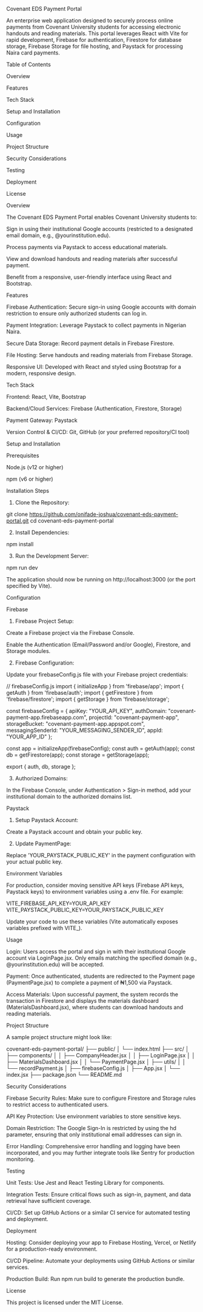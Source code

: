 Covenant EDS Payment Portal

An enterprise web application designed to securely process online payments from Covenant University students for accessing electronic handouts and reading materials. This portal leverages React with Vite for rapid development, Firebase for authentication, Firestore for database storage, Firebase Storage for file hosting, and Paystack for processing Naira card payments.

Table of Contents

Overview

Features

Tech Stack

Setup and Installation

Configuration

Usage

Project Structure

Security Considerations

Testing

Deployment

License


Overview

The Covenant EDS Payment Portal enables Covenant University students to:

Sign in using their institutional Google accounts (restricted to a designated email domain, e.g., @yourinstitution.edu).

Process payments via Paystack to access educational materials.

View and download handouts and reading materials after successful payment.

Benefit from a responsive, user-friendly interface using React and Bootstrap.


Features

Firebase Authentication: Secure sign-in using Google accounts with domain restriction to ensure only authorized students can log in.

Payment Integration: Leverage Paystack to collect payments in Nigerian Naira.

Secure Data Storage: Record payment details in Firebase Firestore.

File Hosting: Serve handouts and reading materials from Firebase Storage.

Responsive UI: Developed with React and styled using Bootstrap for a modern, responsive design.


Tech Stack

Frontend: React, Vite, Bootstrap

Backend/Cloud Services: Firebase (Authentication, Firestore, Storage)

Payment Gateway: Paystack

Version Control & CI/CD: Git, GitHub (or your preferred repository/CI tool)


Setup and Installation

Prerequisites

Node.js (v12 or higher)

npm (v6 or higher)


Installation Steps

1. Clone the Repository:

git clone https://github.com/onifade-joshua/covenant-eds-payment-portal.git
cd covenant-eds-payment-portal


2. Install Dependencies:

npm install


3. Run the Development Server:

npm run dev

The application should now be running on http://localhost:3000 (or the port specified by Vite).



Configuration

Firebase

1. Firebase Project Setup:

Create a Firebase project via the Firebase Console.

Enable the Authentication (Email/Password and/or Google), Firestore, and Storage modules.



2. Firebase Configuration:

Update your firebaseConfig.js file with your Firebase project credentials:

// firebaseConfig.js
import { initializeApp } from 'firebase/app';
import { getAuth } from 'firebase/auth';
import { getFirestore } from 'firebase/firestore';
import { getStorage } from 'firebase/storage';

const firebaseConfig = {
  apiKey: "YOUR_API_KEY",
  authDomain: "covenant-payment-app.firebaseapp.com",
  projectId: "covenant-payment-app",
  storageBucket: "covenant-payment-app.appspot.com",
  messagingSenderId: "YOUR_MESSAGING_SENDER_ID",
  appId: "YOUR_APP_ID"
};

const app = initializeApp(firebaseConfig);
const auth = getAuth(app);
const db = getFirestore(app);
const storage = getStorage(app);

export { auth, db, storage };



3. Authorized Domains:

In the Firebase Console, under Authentication > Sign-in method, add your institutional domain to the authorized domains list.




Paystack

1. Setup Paystack Account:

Create a Paystack account and obtain your public key.



2. Update PaymentPage:

Replace 'YOUR_PAYSTACK_PUBLIC_KEY' in the payment configuration with your actual public key.




Environment Variables

For production, consider moving sensitive API keys (Firebase API keys, Paystack keys) to environment variables using a .env file. For example:

VITE_FIREBASE_API_KEY=YOUR_API_KEY
VITE_PAYSTACK_PUBLIC_KEY=YOUR_PAYSTACK_PUBLIC_KEY

Update your code to use these variables (Vite automatically exposes variables prefixed with VITE_).

Usage

Login: Users access the portal and sign in with their institutional Google account via LoginPage.jsx. Only emails matching the specified domain (e.g., @yourinstitution.edu) will be accepted.

Payment: Once authenticated, students are redirected to the Payment page (PaymentPage.jsx) to complete a payment of ₦1,500 via Paystack.

Access Materials: Upon successful payment, the system records the transaction in Firestore and displays the materials dashboard (MaterialsDashboard.jsx), where students can download handouts and reading materials.


Project Structure

A sample project structure might look like:

covenant-eds-payment-portal/
├── public/
│   └── index.html
├── src/
│   ├── components/
│   │   ├── CompanyHeader.jsx
│   │   ├── LoginPage.jsx
│   │   ├── MaterialsDashboard.jsx
│   │   └── PaymentPage.jsx
│   ├── utils/
│   │   └── recordPayment.js
│   ├── firebaseConfig.js
│   ├── App.jsx
│   └── index.jsx
├── package.json
└── README.md

Security Considerations

Firebase Security Rules: Make sure to configure Firestore and Storage rules to restrict access to authenticated users.

API Key Protection: Use environment variables to store sensitive keys.

Domain Restriction: The Google Sign-In is restricted by using the hd parameter, ensuring that only institutional email addresses can sign in.

Error Handling: Comprehensive error handling and logging have been incorporated, and you may further integrate tools like Sentry for production monitoring.


Testing

Unit Tests: Use Jest and React Testing Library for components.

Integration Tests: Ensure critical flows such as sign-in, payment, and data retrieval have sufficient coverage.

CI/CD: Set up GitHub Actions or a similar CI service for automated testing and deployment.


Deployment

Hosting: Consider deploying your app to Firebase Hosting, Vercel, or Netlify for a production-ready environment.

CI/CD Pipeline: Automate your deployments using GitHub Actions or similar services.

Production Build: Run npm run build to generate the production bundle.


License

This project is licensed under the MIT License.